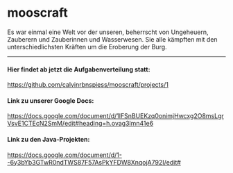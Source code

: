 # mooscraft
Es war einmal eine Welt vor der unseren, beherrscht von Ungeheuern, Zauberern und Zauberinnen und Wasserwesen. Sie alle kämpften mit den unterschiedlichsten Kräften um die Eroberung der Burg.
***


#### Hier findet ab jetzt die Aufgabenverteilung statt: 
https://github.com/calvinrbnspiess/mooscraft/projects/1

#### Link zu unserer Google Docs:
https://docs.google.com/document/d/1lFSnBUEKzq0onimjHwcxg2O8msLgrVsvE1CTEcN2SmM/edit#heading=h.ovag3lmn41e6

#### Link zu den Java-Projekten:
https://docs.google.com/document/d/1--6y3bYb3GTwR0ndTWS87F57AsPkYFDW8XnqojA792I/edit#
